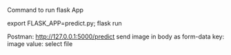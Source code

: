 Command to run flask App

export FLASK_APP=predict.py; flask run

Postman: 
http://127.0.0.1:5000/predict 
send image in body as form-data 
key: image
value: select file
